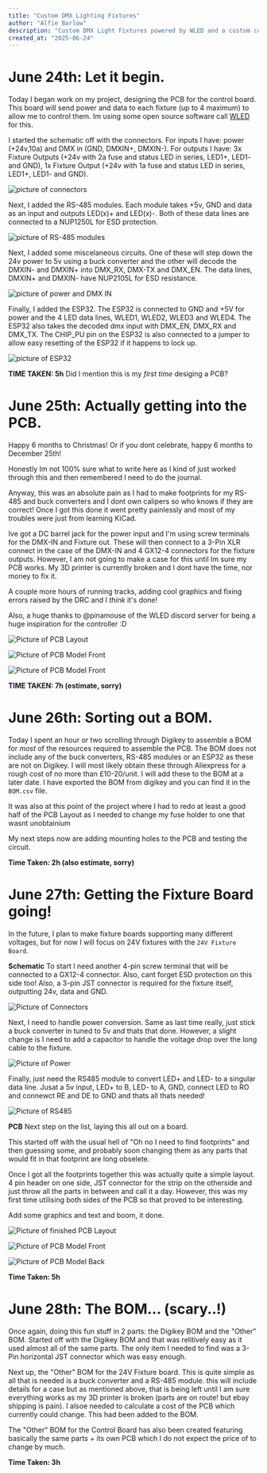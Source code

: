 ```yaml
---
title: "Custom DMX Lighting Fixtures"
author: "Alfie Barlow"
description: "Custom DMX Light Fixtures powered by WLED and a custom controller."
created_at: "2025-06-24"
---
```


# June 24th: Let it begin.
Today I began work on my project, designing the PCB for the control board. This board will send power and data to each fixture (up to 4 maximum) to allow me to control them. Im using some open source software call [WLED](https://kno.wled.ge/) for this.

I started the schematic off with the connectors. For inputs I have: power (+24v,10a) and DMX in (GND, DMXIN+, DMXIN-). For outputs I have: 3x Fixture Outputs (+24v with 2a fuse and status LED in series, LED1+, LED1- and GND), 1x Fixture Output (+24v with 1a fuse and status LED in series, LED1+, LED1- and GND).

![picture of connectors](./Images/connectors.png)

Next, I added the RS-485 modules. Each module takes +5v, GND and data as an input and outputs LED(x)+ and LED(x)-. Both of these data lines are connected to a NUP1250L for ESD protection.

![picture of RS-485 modules](./Images/RS-485.png)

Next, I added some miscelaneous circuits. One of these will step down the 24v power to 5v using a buck converter and the other will decode the DMXIN- and DMXIN+ into DMX_RX, DMX-TX and DMX_EN. The data lines, DMXIN+ and DMXIN- have NUP2105L for ESD resistance.

![picture of power and DMX IN](./Images/misc.png)

Finally, I added the ESP32. The ESP32 is connected to GND and +5V for power and the 4 LED data lines, WLED1, WLED2, WLED3 and WLED4. The ESP32 also takes the decoded dmx input with DMX_EN, DMX_RX and DMX_TX. The CHIP_PU pin on the ESP32 is also connected to a jumper to allow easy resetting of the ESP32 if it happens to lock up.

![picture of ESP32](./Images/ESP32.png)

**TIME TAKEN: 5h** Did I mention this is my *first time* desiging a PCB?

# June 25th: Actually getting into the PCB.
Happy 6 months to Christmas! Or if you dont celebrate, happy 6 months to December 25th!

Honestly Im not 100% sure what to write here as I kind of just worked through this and then remembered I need to do the journal.

Anyway, this was an absolute pain as I had to make footprints for my RS-485 and buck converters and I dont own calipers so who knows if they are correct! Once I got this done it went pretty painlessly and most of my troubles were just from learning KiCad.

Ive got a DC barrel jack for the power input and I'm using screw terminals for the DMX-IN and Fixture out. These will then connect to a 3-Pin XLR connect in the case of the DMX-IN and 4 GX12-4 connectors for the fixture outputs. However, I am not going to make a case for this until Im sure my PCB works. My 3D printer is currently broken and I dont have the time, nor money to fix it.

A couple more hours of running tracks, adding cool graphics and fixing errors raised by the DRC and I *think* it's done!

Also, a huge thanks to @pinamouse of the WLED discord server for being a huge inspiration for the controller :D

![Picture of PCB Layout](./Images/PCB-Layout.png)

![Picture of PCB Model Front](./Images/PCB-Model-Front.png)

![Picture of PCB Model Front](./Images/PCB-Model-Back.png)

**TIME TAKEN: 7h (estimate, sorry)**

# June 26th: Sorting out a BOM.
Today I spent an hour or two scrolling through Digikey to assemble a BOM for *most* of the resources required to assemble the PCB. The BOM does not include any of the buck converters, RS-485 modules or an ESP32 as these are not on Digikey. I will most likely obtain these through Aliexpress for a rough cost of no more than £10-20/unit. I will add these to the BOM at a later date. I have exported the BOM from digikey and you can find it in the `BOM.csv` file.

It was also at this point of the project where I had to redo at least a good half of the PCB Layout as I needed to change my fuse holder to one that wasnt unobtainium

My next steps now are adding mounting holes to the PCB and testing the circuit.

**Time Taken: 2h (also estimate, sorry)**

# June 27th: Getting the Fixture Board going!
In the future, I plan to make fixture boards supporting many different voltages, but for now I will focus on 24V fixtures with the `24V Fixture Board`.


__Schematic__
To start I need another 4-pin screw terminal that will be connected to a GX12-4 connector. Also, cant forget ESD protection on this side too! Also, a 3-pin JST connector is required for the fixture itself, outputting 24v, data and GND.

![Picture of Connectors](./Images/24F-Connectors.png)

Next, I need to handle power conversion. Same as last time really, just stick a buck converter in tuned to 5v and thats that done. However, a slight change is I need to add a capacitor to handle the voltage drop over the long cable to the fixture.

![Picture of Power](./Images/24F-Power.png)

Finally, just need the RS485 module to convert LED+ and LED- to a singular data line. Jusat a 5v input, LED+ to B, LED- to A, GND, connect LED to RO and connewct RE and DE to GND and thats all thats needed!

![Picture of RS485](./Images/24F-RS485.png)

__PCB__
Next step on the list, laying this all out on a board.

This started off with the usual hell of "Oh no I need to find footprints" and then guessing some, and probably soon changing them as any parts that would fit in that footprint are long obselete.

Once I got all the footprints together this was actually quite a simple layout. 4 pin header on one side, JST connector for the strip on the otherside and just throw all the parts in between and call it a day. However, this was my first time utilising both sides of the PCB so that proved to be interesting.

Add some graphics and text and boom, it done.

![Picture of finished PCB Layout](./Images/24F-PCB-Layout.png)

![Picture of PCB Model Front](./Images/24F-PCB-Model-Front.png)

![Picture of PCB Model Back](./Images/24F-PCB-Model-Back.png)

**Time Taken: 5h**

# June 28th: The BOM... (scary..!)
Once again, doing this fun stuff in 2 parts: the Digikey BOM and the "Other" BOM. Started off with the Digikey BOM and that was relitively easy as it used almost all of the same parts. The only item I needed to find was a 3-Pin horizontal JST connector which was easy enough.

Next up, the "Other" BOM for the 24V Fixture board. This is quite simple as all that is needed is a buck converter and a RS-485 module. this will include details for a case but as mentioned above, that is being left until I am sure everything works as my 3D printer is broken (parts are on route! but ebay shipping is pain). I alsoe needed to calculate a cost of the PCB which currently could change. This had been added to the BOM.

The "Other" BOM for the Control Board has also been created featuring basically the same parts + its own PCB which I do not expect the price of to change by much.

**Time Taken: 3h**

